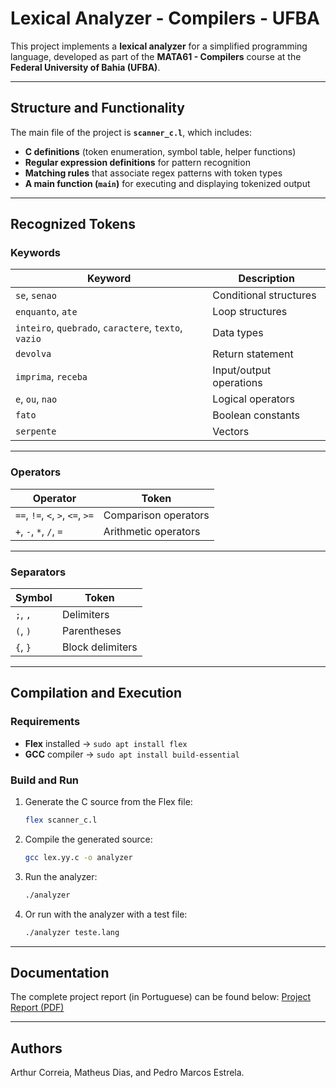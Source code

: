 # Lexical Analyzer - Compilers - UFBA

This project implements a **lexical analyzer** for a simplified programming language, developed as part of the **MATA61 - Compilers** course at the **Federal University of Bahia (UFBA)**.

---

## Structure and Functionality

The main file of the project is **`scanner_c.l`**, which includes:

- **C definitions** (token enumeration, symbol table, helper functions)  
- **Regular expression definitions** for pattern recognition  
- **Matching rules** that associate regex patterns with token types  
- **A main function (`main`)** for executing and displaying tokenized output

---

## Recognized Tokens

### Keywords
| Keyword | Description |
|---------|-------------|
| `se`, `senao` | Conditional structures |
| `enquanto`, `ate` | Loop structures |
| `inteiro`, `quebrado`, `caractere`, `texto`, `vazio` | Data types |
| `devolva` | Return statement |
| `imprima`, `receba` | Input/output operations |
| `e`, `ou`, `nao` | Logical operators |
| `fato` | Boolean constants |
| `serpente`| Vectors |

---

### Operators
| Operator | Token |
|-----------|--------|
| `==`, `!=`, `<`, `>`, `<=`, `>=` | Comparison operators |
| `+`, `-`, `*`, `/`, `=` | Arithmetic operators |

---

### Separators
| Symbol | Token |
|---------|--------|
| `;`, `,` | Delimiters |
| `(`, `)` | Parentheses |
| `{`, `}` | Block delimiters |

---

## Compilation and Execution

### Requirements
- **Flex** installed → `sudo apt install flex`
- **GCC** compiler → `sudo apt install build-essential`

### Build and Run

1. Generate the C source from the Flex file:
   ```bash
   flex scanner_c.l
2. Compile the generated source:
   ```bash
   gcc lex.yy.c -o analyzer
3. Run the analyzer:
   ```bash
   ./analyzer
4. Or run with the analyzer with a test file:
   ```bash
   ./analyzer teste.lang
---

## Documentation
The complete project report (in Portuguese) can be found below:
[Project Report (PDF)](./relatorio.pdf)

---

## Authors
Arthur Correia, Matheus Dias, and Pedro Marcos Estrela.
